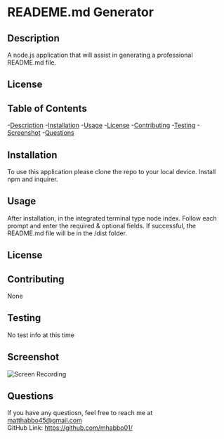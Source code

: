 
  # READEME.md Generator
  ## Description
  A node.js application that will assist in generating a professional README.md file.
  ## License 
  
  

  ## Table of Contents
  -[Description](#description)
  -[Installation](#installation)
  -[Usage](#usage)
  -[License](#license)
  -[Contributing](#contributing)
  -[Testing](#testing)
  -[Screenshot](#screenshot)
  -[Questions](#questions)

  ## Installation
  To use this application please clone the repo to your local device.  Install npm and inquirer.

  ## Usage
  After installation, in the integrated terminal type node index.  Follow each prompt and enter the required & optional fields.  If successful, the README.md file will be in the /dist folder.

  ## License
 
  
  ## Contributing
  None

  ## Testing
  No test info at this time

  ## Screenshot
  ![Screen Recording](https://drive.google.com/file/d/1KYYL4sfV41UACbBtAxS-H1rtN4GYsm0w/preview)

  ## Questions
  If you have any questiosn, feel free to reach me at matthabbo45@gmail.com
  <br>
  GitHub Link: https://github.com/mhabbo01/
  
  
